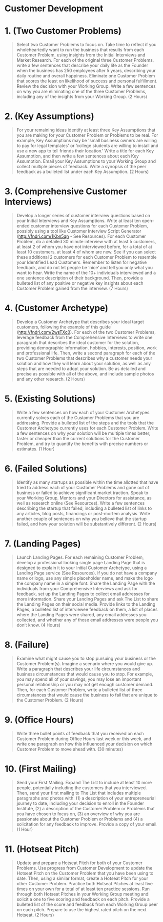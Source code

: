 # Customer Development

# 1. (Two Customer Problems)
> Select two Customer Problems to focus on. Take time to reflect if you wholeheartedly want to run the business that results from each Customer Problem, using insights from the Initial Interviews and Market Research. For each of the original three Customer Problems, write a few sentences that describe your daily life as the Founder when the business has 250 employees after 5 years, describing your daily routine and overall happiness. Eliminate one Customer Problem that scores the least on likelihood of success and personal fulfillment. Review the decision with your Working Group. Write a few sentences on why you are eliminating one of the three Customer Problems, including any of the insights from your Working Group. (2 Hours)

# 2. (Key Assumptions)
> For your remaining ideas identify at least three Key Assumptions that you are making for your Customer Problem or Problems to be real. For example, Key Assumptions may be 'small business owners are willing to pay for legal templates' or ‘college students are willing to install and use a new app to tell friends their location.' Write a title for each Key Assumption, and then write a few sentences about each Key Assumption. Email your Key Assumptions to your Working Group and collect multiple pieces of feedback. Write a synopsis of the peer feedback as a bulleted list under each Key Assumption. (2 Hours)

# 3. (Comprehensive Customer Interviews)
> Develop a longer series of customer interview questions based on your Initial Interviews and Key Assumptions. Write at least ten open-ended customer interview questions for each Customer Problem, possibly using a tool like Customer Interview Script Generator (http://fndri.com/1Kbn5qn - See Resources). For each Customer Problem, do a detailed 30 minute interview with at least 5 customers, at least 2 of whom you have not interviewed before, for a total of at least 10 customers, at least 4 of whom are new. See if you can select these additional 2 customers for each Customer Problem to resemble your Identified Lead Customers. Remember to listen for negative feedback, and do not let people be ‘nice’ and tell you only what you want to hear. Write the name of the 10+ individuals interviewed and a one sentence description of their background. Then, provide a bulleted list of any positive or negative key insights about each Customer Problem gained from the interview. (7 Hours)

# 4. (Customer Archetype)
> Develop a Customer Archetype that describes your ideal target customers, following the example of this guide (http://fndri.com/2wsTXc0). For each of the two Customer Problems, leverage feedback from the Comprehensive Interviews to write one paragraph that describes the ideal customer for the solution, providing demographic information, hobbies, interests, position, work and professional life. Then, write a second paragraph for each of the two Customer Problems that describes why a customer needs your solution and how they will learn about your solution, as well as any steps that are needed to adopt your solution. Be as detailed and precise as possible with all of the above, and include sample photos and any other research. (2 Hours)

# 5. (Existing Solutions)
> Write a few sentences on how each of your Customer Archetypes currently solves each of the Customer Problems that you are addressing. Provide a bulleted list of the steps and the tools that the Customer Archetype currently uses for each Customer Problem. Write a few sentences on why your solution will be multiple times better, faster or cheaper than the current solutions for the Customer Problem, and try to quantify the benefits with precise numbers or estimates. (1 Hour)

# 6. (Failed Solutions)
> Identify as many startups as possible within the time allotted that have tried to address each of your Customer Problems and gone out of business or failed to achieve significant market traction. Speak to your Working Group, Mentors and your Directors for assistance, as well as research online (See Resources). Write a few sentences describing the startup that failed, including a bulleted list of links to any articles, blog posts, financings or post-mortem analysis. Write another couple of sentences on why you believe that the startup failed, and how your solution will be substantively different. (2 Hours)

# 7. (Landing Pages)
> Launch Landing Pages. For each remaining Customer Problem, develop a professional looking single page Landing Page that is designed to explain it to your Initial Customer Archetype, using a Landing Page service (See Resources). If you do not have a company name or logo, use any simple placeholder name, and make the logo the company name in a simple font. Share the Landing Page with the individuals from your Comprehensive Interviews and ask for feedback. set up the Landing Pages to collect email addresses for more information. Share your Landing Pages and ask The List to share the Landing Pages on their social media. Provide links to the Landing Pages, a bulleted list of interviewee feedback on them, a list of places where the Landing Pages were shared, any email addresses you collected, and whether any of those email addresses were people you don’t know. (4 Hours)

# 8. (Failure)
> Examine what might cause you to stop pursuing your business or the Customer Problem(s). Imagine a scenario where you would give up. Write a paragraph that describes your life circumstances and business circumstances that would cause you to stop. For example, you may spend all of your savings, you may lose an important personal relationship or you may not get enough customer demand. Then, for each Customer Problem, write a bulleted list of three circumstances that would cause the business to fail that are unique to the Customer Problem. (2 Hours)

# 9. (Office Hours)
> Write three bullet points of feedback that you received on each Customer Problem during Office Hours last week or this week, and write one paragraph on how this influenced your decision on which Customer Problem to move ahead with. (30 minutes)

# 10. (First Mailing)
> Send your First Mailing. Expand The List to include at least 10 more people, potentially including the customers that you interviewed. Then, send your first mailing to The List that includes multiple paragraphs and photos with: (1) a description of your entrepreneurial journey to date, including your decision to enroll in the Founder Institute, (2) a description of the Customer Problem or Problems that you have chosen to focus on, (3) an overview of why you are passionate about the Customer Problem or Problems and (4) a solicitation for any feedback to improve. Provide a copy of your email. (1 Hour)

# 11. (Hotseat Pitch)
> Update and prepare a Hotseat Pitch for both of your Customer Problems. Use progress from Customer Development to update the Hotseat Pitch on the Customer Problem that you have been using to date. Then, using a similar format, create a Hotseat Pitch for your other Customer Problem. Practice both Hotseat Pitches at least five times on your own for a total of at least ten practice sessions. Run through both Hotseat Pitches in your Working Group meeting and solicit a one to five scoring and feedback on each pitch. Provide a bulleted list of the score and feedback from each Working Group peer on each pitch. Prepare to use the highest rated pitch on the next Hotseat. (2 Hours)